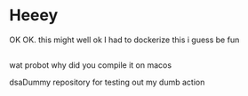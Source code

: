 # Heeey


OK OK.                      this might
 well ok I had to dockerize this i guess 
be fun
##


wat probot why did you compile it on macos

dsaDummy repository for testing out my dumb action


